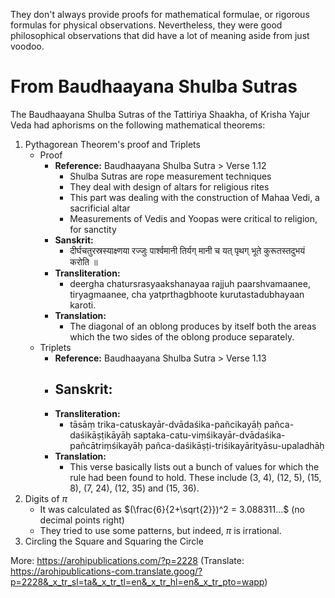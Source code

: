 They don't always provide proofs for mathematical formulae, or rigorous formulas for physical observations. Nevertheless, they were good philosophical observations that did have a lot of meaning aside from just voodoo.
# From Baudhaayana Shulba Sutras
The Baudhaayana Shulba Sutras of the Tattiriya Shaakha, of Krisha Yajur Veda had aphorisms on the following mathematical theorems:

1. Pythagorean Theorem's proof and Triplets
	- Proof
		- **Reference:** Baudhaayana Shulba Sutra > Verse 1.12
			- Shulba Sutras are rope measurement techniques
			- They deal with design of altars for religious rites
			- This part was dealing with the construction of Mahaa Vedi, a sacrificial altar
			- Measurements of Vedis and Yoopas were critical to religion, for sanctity
		- **Sanskrit:**
			- दीर्घचतुरस्रस्याक्ष्णया रज्जुः पार्श्वमानी तिर्यग् मानी
			  च यत् पृथग् भूते कुरूतस्तदुभयं करोति ॥
		- **Transliteration:**
			- deergha chatursrasyaakshanayaa rajjuh paarshvamaanee, tiryagmaanee,
			  cha yatprthagbhoote kurutastadubhayaan karoti.
		- **Translation:**
			- The diagonal of an oblong produces by itself both the areas which the two sides of the oblong produce separately.
	- Triplets
		- **Reference:** Baudhaayana Shulba Sutra > Verse 1.13
		- **Sanskrit:**
			- 
		- **Transliteration:**
			- tāsāṃ trika-catuskayār-dvādaśika-pañcikayāḥ pañca-daśikāṣṭikāyāḥ saptaka-catu-viṃśikayār-dvādaśika-pañcātriṃśikayāḥ pañca-daśikāṣṭi-triśikayārityāsu-upaladhāḥ
		- **Translation:**
			- This verse basically lists out a bunch of values for which the rule had been found to hold. These include (3, 4),  (12, 5), (15, 8), (7, 24), (12, 35) and (15, 36).
2. Digits of $\pi$
	- It was calculated as $(\frac{6}{2+\sqrt{2}})^2 = 3.088311...$ (no decimal points right)
	- They tried to use some patterns, but indeed, $\pi$ is irrational.
3. Circling the Square and Squaring the Circle

More: https://arohipublications.com/?p=2228
(Translate: https://arohipublications-com.translate.goog/?p=2228&_x_tr_sl=ta&_x_tr_tl=en&_x_tr_hl=en&_x_tr_pto=wapp)